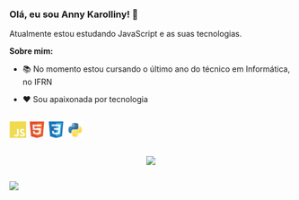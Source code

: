 ### Olá, eu sou Anny Karolliny! 👋

Atualmente estou estudando JavaScript e as suas tecnologias.

**Sobre mim:**

- 📚 No momento estou cursando o último ano do técnico em Informática, no IFRN

- ❤️ Sou apaixonada por tecnologia

<div style="display: inline_block"><br>
  <img align="center" alt="JS" height="30" src="https://raw.githubusercontent.com/devicons/devicon/master/icons/javascript/javascript-plain.svg">
  <img align="center" alt="HTML" height="30" src="https://raw.githubusercontent.com/devicons/devicon/master/icons/html5/html5-original.svg">
  <img align="center" alt="CSS" height="30" src="https://raw.githubusercontent.com/devicons/devicon/master/icons/css3/css3-original.svg">
  <img align="center" alt="Python" height="30" src="https://raw.githubusercontent.com/devicons/devicon/master/icons/python/python-original.svg">
</div>

##

<div align="center">
  <img align="center" height="160px" src="https://github-readme-stats.vercel.app/api/top-langs/?username=annykarolliny&layout=compact&theme=buefy&hide_border=true" />
</div>

##

<div> 
  <a href="https://www.linkedin.com/in/anny-karolliny-de-oliveira-silva-4334062ba/" target="_blank"><img src="https://img.shields.io/badge/-LinkedIn-%230077B5?style=for-the-badge&logo=linkedin&logoColor=white" target="_blank"></a> 
</div>

